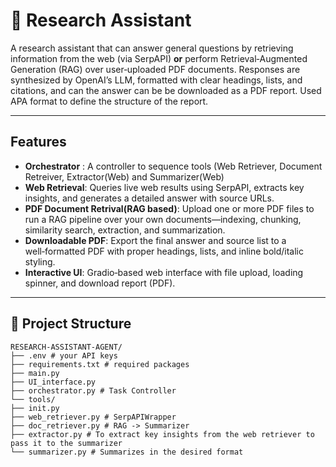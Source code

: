 # 🧠 Research Assistant

A research assistant that can answer general questions by retrieving information from the web (via SerpAPI) **or** perform Retrieval‑Augmented Generation (RAG) over user‑uploaded PDF documents. Responses are synthesized by OpenAI’s LLM, formatted with clear headings, lists, and citations, and can the answer can be be downloaded as a PDF report. Used APA format to define the structure of the report.

---

## Features
- **Orchestrator** : A controller to sequence tools (Web Retriever, Document Retreiver, Extractor(Web) and Summarizer(Web)
- **Web Retrieval**: Queries live web results using SerpAPI, extracts key insights, and generates a detailed answer with source URLs.
- **PDF Document Retrival(RAG based)**: Upload one or more PDF files to run a RAG pipeline over your own documents—indexing, chunking, similarity search, extraction, and summarization.
- **Downloadable PDF**: Export the final answer and source list to a well‑formatted PDF with proper headings, lists, and inline bold/italic styling.
- **Interactive UI**: Gradio‑based web interface with file upload, loading spinner, and download report (PDF).

---

## 📁 Project Structure
```text
RESEARCH-ASSISTANT-AGENT/
├── .env # your API keys
├── requirements.txt # required packages
├── main.py 
├── UI_interface.py 
├── orchestrator.py # Task Controller
└── tools/
├── init.py
├── web_retriever.py # SerpAPIWrapper 
├── doc_retriever.py # RAG -> Summarizer
├── extractor.py # To extract key insights from the web retriever to pass it to the summarizer
└── summarizer.py # Summarizes in the desired format 

